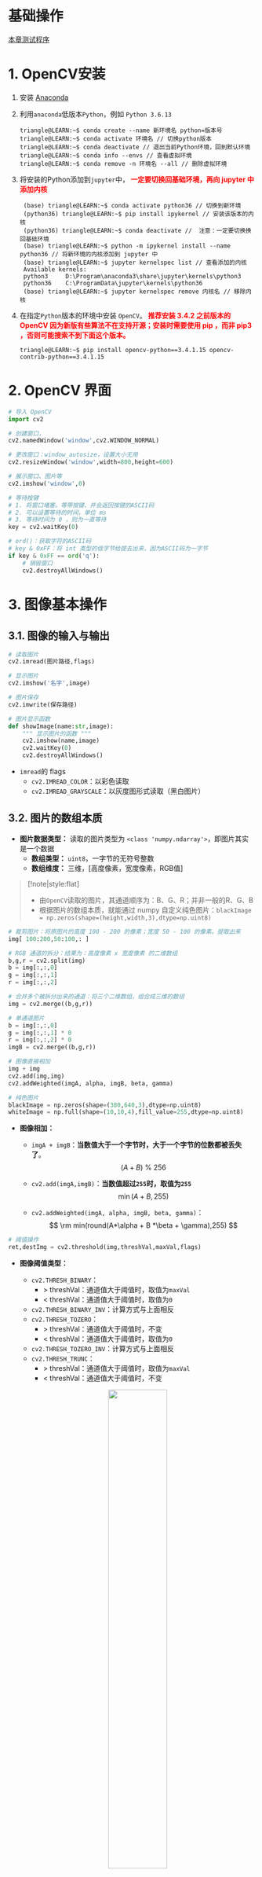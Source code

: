 # 基础操作

<a href="https://github.com/spite-triangle/artificial_intelligence/tree/master/example/computerVision/foundation" class="jump_link"> 本章测试程序 </a>

# 1. OpenCV安装

1. 安装 <a href="https://www.anaconda.com/" class="jump_link"> Anaconda </a>
2. 利用`anaconda`低版本`Python`，例如 `Python 3.6.13 `

    ```term
    triangle@LEARN:~$ conda create --name 新环境名 python=版本号 
    triangle@LEARN:~$ conda activate 环境名 // 切换python版本
    triangle@LEARN:~$ conda deactivate // 退出当前Python环境，回到默认环境
    triangle@LEARN:~$ conda info --envs // 查看虚拟环境
    triangle@LEARN:~$ conda remove -n 环境名 --all // 删除虚拟环境
    ```
3. 将安装的Python添加到`jupyter`中，<span style="color:red;font-weight:bold"> 一定要切换回基础环境，再向 jupyter 中添加内核 </span>
   ```term
    (base) triangle@LEARN:~$ conda activate python36 // 切换到新环境
    (python36) triangle@LEARN:~$ pip install ipykernel // 安装该版本的内核
    (python36) triangle@LEARN:~$ conda deactivate //  注意：一定要切换换回基础环境 
    (base) triangle@LEARN:~$ python -m ipykernel install --name python36 // 将新环境的内核添加到 jupyter 中
    (base) triangle@LEARN:~$ jupyter kernelspec list // 查看添加的内核
    Available kernels:
    python3     D:\Program\anaconda3\share\jupyter\kernels\python3
    python36    C:\ProgramData\jupyter\kernels\python36
    (base) triangle@LEARN:~$ jupyter kernelspec remove 内核名 // 移除内核
   ```
5. 在指定`Python`版本的环境中安装 `OpenCV`。<span style="color:red;font-weight:bold"> 推荐安装 3.4.2 之前版本的  OpenCV 因为新版有些算法不在支持开源；安装时需要使用 pip ，而非 pip3 ，否则可能搜索不到下面这个版本。</span>
    ```term
    triangle@LEARN:~$ pip install opencv-python==3.4.1.15 opencv-contrib-python==3.4.1.15
    ```

# 2. OpenCV 界面

```python
# 导入 OpenCV
import cv2

# 创建窗口，
cv2.namedWindow('window',cv2.WINDOW_NORMAL)

# 更改窗口：window_autosize，设置大小无用
cv2.resizeWindow('window',width=800,height=600)

# 展示窗口、图片等
cv2.imshow('window',0)

# 等待按键
# 1. 将窗口堵塞。等带按键、并会返回按键的ASCII码
# 2. 可以设置等待的时间，单位 ms
# 3. 等待时间为 0 ，则为一直等待 
key = cv2.waitKey(0)

# ord()：获取字符的ASCII码
# key & 0xFF：将 int 类型的低字节给提去出来，因为ASCII码为一字节
if key & 0xFF == ord('q'):
    # 销毁窗口
    cv2.destroyAllWindows()
```

# 3. 图像基本操作

## 3.1. 图像的输入与输出

```python
# 读取图片
cv2.imread(图片路径,flags)

# 显示图片
cv2.imshow('名字',image)

# 图片保存
cv2.imwrite(保存路径)

# 图片显示函数
def showImage(name:str,image):
    """ 显示图片的函数 """
    cv2.imshow(name,image)
    cv2.waitKey(0) 
    cv2.destroyAllWindows()
```

- `imread`的 flags 
  - `cv2.IMREAD_COLOR`：以彩色读取
  - `cv2.IMREAD_GRAYSCALE`：以灰度图形式读取（黑白图片）

## 3.2. 图片的数组本质

- **图片数据类型：** 读取的图片类型为 `<class 'numpy.ndarray'>`，即图片其实是一个数据
  - **数组类型：** `uint8`，一字节的无符号整数
  - **数组维度：** 三维，[高度像素，宽度像素，RGB值]

> [!note|style:flat]
> - 由`OpenCV`读取的图片，其通道顺序为：B、G、R；并非一般的R、G、B
> - 根据图片的数组本质，就能通过 numpy 自定义纯色图片：`blackImage = np.zeros(shape=(height,width,3),dtype=np.uint8)`

```python
# 裁剪图片：将原图片的高度 100 - 200 的像素；宽度 50 - 100 的像素。提取出来
img[ 100:200,50:100,: ]

# RGB 通道的拆分：结果为：高度像素 x 宽度像素 的二维数组
b,g,r = cv2.split(img)
b = img[:,:,0]
g = img[:,:,1]
r = img[:,:,2]

# 合并多个被拆分出来的通道：将三个二维数组，组合成三维的数组
img = cv2.merge((b,g,r)) 

# 单通道图片
b = img[:,:,0]
g = img[:,:,1] * 0
r = img[:,:,2] * 0
imgB = cv2.merge((b,g,r)) 

# 图像直接相加
img + img
cv2.add(img,img)
cv2.addWeighted(imgA, alpha, imgB, beta, gamma)

# 纯色图片
blackImage = np.zeros(shape=(380,640,3),dtype=np.uint8)
whiteImage = np.full(shape=(10,10,4),fill_value=255,dtype=np.uint8)
```

- **图像相加：**
  - `imgA + imgB`：**当数值大于一个字节时，大于一个字节的位数都被丢失了**。
    $$
    (A + B) \ \% \ 256
    $$

  - `cv2.add(imgA,imgB)`：**当数值超过`255`时，取值为`255`**
    $$
    \min(A+B,255)
    $$
   
  - `cv2.addWeighted(imgA, alpha, imgB, beta, gamma)`：
    $$
    \rm min(round(A*\alpha + B *\beta + \gamma),255) 
    $$

```python
# 阈值操作
ret,destImg = cv2.threshold(img,threshVal,maxVal,flags)
```

- **图像阈值类型：** 
  - `cv2.THRESH_BINARY`：
    - \> threshVal：通道值大于阈值时，取值为`maxVal`
    - < threshVal：通道值大于阈值时，取值为`0`
  - `cv2.THRESH_BINARY_INV`：计算方式与上面相反
  - `cv2.THRESH_TOZERO`：
      - \> threshVal：通道值大于阈值时，不变
      - < threshVal：通道值大于阈值时，取值为`0`
  - `cv2.THRESH_TOZERO_INV`：计算方式与上面相反
  - `cv2.THRESH_TRUNC`：
      - \> threshVal：通道值大于阈值时，取值为`maxVal`
      - < threshVal：通道值大于阈值时，不变

  <p style="text-align:center;"><img src="../../image/computerVision/threshold_categories.jpg" width="50%" align="middle" /></p>

## 3.3. 修改像素尺寸

**作用：** 图像数据本质上就是一个「三维矩阵」，在对多个图像进行数学运算时，就需要同步矩阵维度。

```python
# (width, height)：直接指定需要的像素值
# fx,fy：当设定(width, height)为(0,0)时，fx与fy分别表示图片两个方向上的缩放比列
cv2.resize(img, Tuple[width, height], fx, fy)
cv2.resize(img,(0,0),fx=1.5,fy=1)
```

## 3.4. 图像边界扩展

**作用：** 当图像需要变大，但是不想直接缩放，则可以选择不同的方法将图片外围进行扩展，使得原图变大

```python
destImage = cv2.copyMakeBorder(src: Mat, 
                              top_size, bottom_size, left_size, right_size, 
                              borderType)
```
- `top_size, bottom_size, left_size, right_size`：图片上下左右，需要填充的像素值
- `borderType`：填充方式
  - `BORDER_REPLICATE`:复制法，将最边缘像素向外复制。
  - `BORDER_REFLECT`:反射法，对感兴趣的图像中的像素在两边进行复制例如：dcba | abcd（原图） | dcba
  - `BORDER_REFLECT1O1`:反射法，也就是以最边缘像素为轴，例如 dcb | abcd（原图） | cba，**没有复制最边缘的像素**
  - `BORDER_WRAP`:外包装法，abcd | abcd | abcd ，重复原图
  - `BORDER_CONSTANT`:常量法，边界用常数值填充。111 | abcd | 111

  <p style="text-align:center;"><img src="../../image/computerVision/makeBorder_categories.jpg" width="50%" align="middle" /></p>

# 4. 视频的基本操作

## 4.1. 视频本质

视频本质上就是由一个图片的数组加音频组合而成的文件。视频播放时，就是按照一定时间间隔依次读取图片数组中的图片并显示。这个时间间隔为帧数，即一秒钟中能显示多少张图片。

## 4.2. 视频输入与输出

### 4.2.1. 视频文件读取

```python
import cv2
# 读取视频
video = cv2.VideoCapture('视频路径')

# 视频读取
while video.isOpened():
    # 读取一帧
    flag,frame = video.read()

    # 显示
    if flag == True:
        cv2.imshow('video',frame)

    # 控制播放速度：以 60 帧的速度进行图片显示
    if cv2.waitKey(1000 // 60) == ord('q'):
        break 

# 释放
video.release()
cv2.destroyAllWindows()
```

### 4.2.2. 摄像头捕获

> [!tip]
> 只要修改`cv2.VideoCapture()`的参数就行，其余和读取视频文件一样

```python
import cv2
# 调用摄像头，抓取图片。设备连接的摄像头从 0 开始编号
video = cv2.VideoCapture(0)

# 视频读取
while video.isOpened():
    
    # 读取一帧
    flag,frame = video.read()

    # 显示
    if flag == True:
        cv2.imshow('video',frame)

    # 控制播放速度：以 60 帧的速度进行图片显示
    if cv2.waitKey(1000 // 60) == ord('q'):
        break 

# 释放
video.release()

cv2.destroyAllWindows()
```
### 4.2.3. 视频保存

```python
import cv2
# 调用摄像头，抓取图片。设备连接的摄像头从 0 开始编号
video = cv2.VideoCapture(0)

# 视频保存格式
videoForm = cv2.VideoWriter_fourcc(*'mp4v')

# 保存视频的类，输入参数为：
# 保存路径，保存格式，保存的视频帧数，（宽度像素，高度像素） 
videoSave = cv2.VideoWriter('./asset/capture.mp4',videoForm,24,(640, 480))

# 视频读取
while video.isOpened():

    # 读取一帧
    flag,frame = video.read()

    # 是否读取成功
    if flag == True:
        # 显示
        cv2.imshow('video',frame)
        # 保存
        videoSave.write(frame)

    # 控制播放速度：以 60 帧的速度进行图片显示
    if cv2.waitKey(1000 // 24) == ord('q'):
        break 

# 释放
videoSave.release()
video.release()

cv2.destroyAllWindows()
```

- **帧数**：视频输出的帧率由 `cv2.VideoWriter` 所指定，而`cv2.waitKey(1000 // 24)`规定的是摄像头拍照的帧数，**该值的上限由摄像头所决定，硬件不行，设置多大都没用。**

- **摄像头的像素：** 
  ```python
  import cv
  # 读取视频
  video = cv2.VideoCapture(0)

  # 读取一帧
  flag,frame = video.read()

  # 查看像素
  print(frame)
  ```

  > [!note]
  > 这里`print(frame)`输出的像素值为 `(高度，宽度，颜色通道)`，而`cv2.VideoWriter`设定的像素值应当是 `(宽度，高度)`


# 5. 回调函数

**作用：** 当某一个「事件」发生，就能马上执行对应处理程序，例如，点击鼠标右键，可以弹出菜单。**处理程序靠「回调函数」实现，即当发生某个事件时，就会调用某个函数。**

```python
import cv2
import numpy as np

# 定义鼠标回调函数
# event：事件类型
# x,y：鼠标所在像素值
# userdata：用户传入数据
def mouse_callback(event,x,y,flags,userdata:any):
    if event == cv2.EVENT_LBUTTONDOWN:
        print(event,x,y,flags,userdata)

# 创建窗口
cv2.namedWindow('Event Test',cv2.WINDOW_NORMAL)
cv2.resizeWindow('Event Test',width=640,height=380)

# 鼠标事件指定回调函数
cv2.setMouseCallback('Event Test',mouse_callback,"userdata")

# 生成一个背景图片
bg = np.zeros((380,640,3),dtype=np.uint8)

while True:
    cv2.imshow('Event Test',bg)
    if cv2.waitKey(0) == ord('q'):
        break

cv2.destroyAllWindows()
```

> [!note|style:flat]
> 只有在`cv2.imshow()`中显示了一张「像素图片」后，`mouse_callback`中的`(x,y)`才能正确的输出鼠标的位置坐标值。



